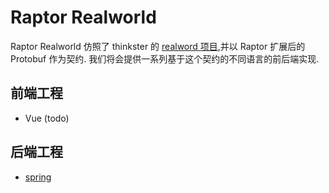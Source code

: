 # Raptor Realworld
Raptor Realworld 仿照了 thinkster 的 [realword 项目](https://github.com/gothinkster/realworld),并以 Raptor 扩展后的 Protobuf 作为契约. 我们将会提供一系列基于这个契约的不同语言的前后端实现.



## 前端工程
 * Vue (todo)


## 后端工程
* [spring](https://github.com/ppdai-incubator/raptor-realworld-spring)
